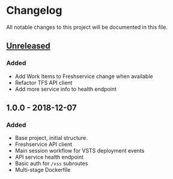 # Changelog
All notable changes to this project will be documented in this file.

## [Unreleased]
### Added
- Add Work Items to Freshservice change when available
- Refactor TFS API client 
- Add more service info to health endpoint

## 1.0.0 - 2018-12-07
### Added
- Base project, initial structure.
- Freshservice API client
- Main session workflow for VSTS deployment events
- API service health endpoint
- Basic auth for `/vss` subroutes
- Multi-stage Dockerfile

[Unreleased]: https://github.com/payvision-development/scribe/compare/v1.0.0...HEAD
